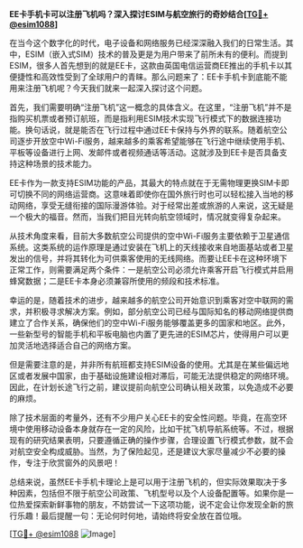 **EE卡手机卡可以注册飞机吗？深入探讨ESIM与航空旅行的奇妙结合[[TG💪+ @esim1088](https://t.me/s/esim1088)]**

在当今这个数字化的时代，电子设备和网络服务已经深深融入我们的日常生活。其中，ESIM（嵌入式SIM）技术的普及更是为用户带来了前所未有的便利。而提到ESIM，很多人首先想到的就是EE卡，这款由英国电信运营商EE推出的手机卡以其便捷性和高效性受到了全球用户的青睐。那么问题来了：EE卡手机卡到底能不能用来注册飞机呢？今天我们就来一起深入探讨这个问题。

首先，我们需要明确“注册飞机”这一概念的具体含义。在这里，“注册飞机”并不是指购买机票或者预订航班，而是指利用ESIM技术实现飞行模式下的数据连接功能。换句话说，就是能否在飞行过程中通过EE卡保持与外界的联系。随着航空公司逐步开放空中Wi-Fi服务，越来越多的乘客希望能够在飞行途中继续使用手机、平板等设备进行上网、发邮件或者视频通话等活动。这就涉及到EE卡是否具备支持这种场景的技术能力。

EE卡作为一款支持ESIM功能的产品，其最大的特点就在于无需物理更换SIM卡即可切换不同的网络运营商。这意味着即使你在国外旅行时也可以轻松接入当地的移动网络，享受无缝衔接的国际漫游体验。对于经常出差或旅游的人来说，这无疑是一个极大的福音。然而，当我们把目光转向航空领域时，情况就变得复杂起来。

从技术角度来看，目前大多数航空公司提供的空中Wi-Fi服务主要依赖于卫星通信系统。这类系统的运作原理是通过安装在飞机上的天线接收来自地面基站或者卫星发出的信号，并将其转化为可供乘客使用的无线网络。而要让EE卡在这种环境下正常工作，则需要满足两个条件：一是航空公司必须允许乘客开启飞行模式并启用蜂窝数据；二是EE卡本身必须兼容所使用的频段和技术标准。

幸运的是，随着技术的进步，越来越多的航空公司开始意识到乘客对空中联网的需求，并积极寻求解决方案。例如，部分航空公司已经与国际知名的移动网络提供商建立了合作关系，确保他们的空中Wi-Fi服务能够覆盖更多的国家和地区。此外，一些新型号的智能手机和平板电脑也内置了更先进的ESIM芯片，使得用户可以更加灵活地选择适合自己的网络方案。

但是需要注意的是，并非所有航班都支持ESIM设备的使用。尤其是在某些偏远地区或者发展中国家，由于基础设施建设相对滞后，可能无法提供稳定的网络环境。因此，在计划长途飞行之前，建议提前向航空公司确认相关政策，以免造成不必要的麻烦。

除了技术层面的考量外，还有不少用户关心EE卡的安全性问题。毕竟，在高空环境中使用移动设备本身就存在一定的风险，比如干扰飞机导航系统等。不过，根据现有的研究结果表明，只要遵循正确的操作步骤，合理设置飞行模式参数，就不会对航空安全构成威胁。当然，为了保险起见，还是建议大家尽量减少不必要的操作，专注于欣赏窗外的风景吧！

总结来说，虽然EE卡手机卡理论上是可以用于注册飞机的，但实际效果取决于多种因素，包括但不限于航空公司政策、飞机型号以及个人设备配置等。如果你是一位热爱探索新鲜事物的朋友，不妨尝试一下这项功能，说不定会让你发现全新的旅行乐趣！最后提醒一句：无论何时何地，请始终将安全放在首位哦。

[[TG💪+ @esim1088](https://t.me/s/esim1088) ![Image](https://i.postimg.cc/4NQfJmqS/Snipaste-2025-05-13-00-14-12.png)]